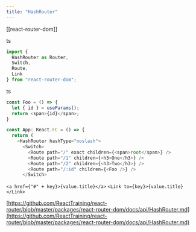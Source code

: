 ```yaml
---
title: "HashRouter"
---
```


[[react-router-dom]]

ts

```typescript
import {
  HashRouter as Router,
  Switch,
  Route,
  Link
} from "react-router-dom";
```


ts

```typescript
const Foo = () => {
  let { id } = useParams();
  return <span>{id}</span>;
}

const App: React.FC = () => {
  return (
    <HashRouter hashType="noslash">
      <Switch>
        <Route path="/" exact children={<span>root</span>} />
        <Route path="/1" children={<h3>One</h3>} />
        <Route path="/2" children={<h3>Two</h3>} />
        <Route path="/:id" children={<Foo />} />
      </Switch> 
```


`<a href={"#" + key}>{value.title}</a>`
`<Link to={key}>{value.title}</Link>`

[https://github.com/ReactTraining/react-router/blob/master/packages/react-router-dom/docs/api/HashRouter.md](https://github.com/ReactTraining/react-router/blob/master/packages/react-router-dom/docs/api/HashRouter.md)


